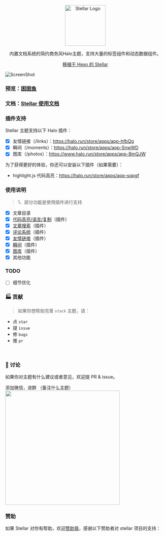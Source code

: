 <p align="center">
  <img alt="Stellar Logo" src="https://api.minio.yyds.pink/halo-docs/2024/11/icon.svg" width="128">
</p>

<p align="center">内置文档系统的简约商务风Halo主题，支持大量的标签组件和动态数据组件。</p>
<p align="center"><a target="_blank" href="https://github.com/xaoxuu/hexo-theme-stellar">移植于 Hexo 的 Stellar</a></p>

![ScreenShot](https://api.minio.yyds.pink/halo-docs/2024/11/Snipaste_2024-11-07_13-04-15.png)

### 预览：[困困鱼](https://demo.kunkunyu.com)

### 文档：[Stellar 使用文档](https://docs.kunkunyu.com/docs/stellar)


### 插件支持
Stellar 主题支持以下 Halo 插件：

- [X] 友情链接（/links）：https://halo.run/store/apps/app-hfbQg
- [X] 瞬间（/moments）：https://halo.run/store/apps/app-SnwWD
- [X] 图库（/photos）：https://www.halo.run/store/apps/app-BmQJW

为了获得更好的体验，你还可以安装以下插件（如果需要）：
- highlight.js 代码高亮：https://halo.run/store/apps/app-sqpgf

### 使用说明
> 1、部分功能是使用插件进行支持
- [X] 文章目录
- [X] [代码高亮/语言/复制](https://github.com/halo-sigs/plugin-highlightjs)（插件）
- [x] [文章搜索](https://github.com/halo-sigs/plugin-search-widget)（插件）
- [X] [评论系统](https://github.com/halo-sigs/plugin-comment-widget)（插件）
- [x] [友情链接](https://github.com/halo-sigs/plugin-links)（插件）
- [X] [瞬间](https://halo.run/store/apps/app-SnwWD)（插件）
- [X] [图库](https://www.halo.run/store/apps/app-BmQJW)（插件）
- [x] 其他功能

### TODO
- [ ] 细节优化

### 🏭 贡献

> 如果你想帮助完善 `stack` 主题，请：

- 点 `star`
- 提 `issue`
- 修 `bugs`
- 推 `pr`

<br>

### 💬 讨论

如果你对主题有什么建议或者意见，欢迎提 PR & issue。

添加微信，进群 （备注什么主题）
<img width="360" src="https://api.minio.yyds.pink/halo-docs/2024/11/%E5%BE%AE%E4%BF%A1%E5%9B%BE%E7%89%87_20241109212103.jpg" />


### 赞助
如果 Stellar 对你有帮助，欢迎[赞助我](https://afdian.net/a/moony_la)，感谢以下赞助者对 stellar 项目的支持：
